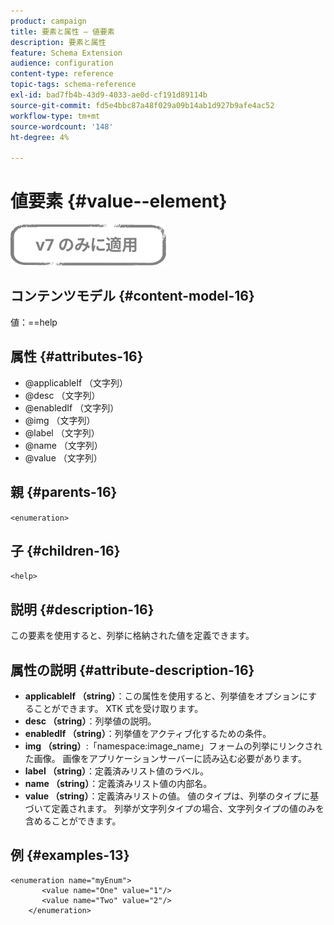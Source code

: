 ```yaml
---
product: campaign
title: 要素と属性 – 値要素
description: 要素と属性
feature: Schema Extension
audience: configuration
content-type: reference
topic-tags: schema-reference
exl-id: bad7fb4b-43d9-4033-ae0d-cf191d89114b
source-git-commit: fd5e4bbc87a48f029a09b14ab1d927b9afe4ac52
workflow-type: tm+mt
source-wordcount: '148'
ht-degree: 4%

---
```


# 値要素 {#value--element}

![](../../../assets/v7-only.svg)

## コンテンツモデル {#content-model-16}

値：==help

## 属性 {#attributes-16}

* @applicableIf （文字列）
* @desc （文字列）
* @enabledIf （文字列）
* @img （文字列）
* @label （文字列）
* @name （文字列）
* @value （文字列）

## 親 {#parents-16}

`<enumeration>`

## 子 {#children-16}

`<help>`

## 説明 {#description-16}

この要素を使用すると、列挙に格納された値を定義できます。

## 属性の説明 {#attribute-description-16}

* **applicableIf （string）**：この属性を使用すると、列挙値をオプションにすることができます。 XTK 式を受け取ります。
* **desc （string）**：列挙値の説明。
* **enabledIf （string）**：列挙値をアクティブ化するための条件。
* **img （string）**:「namespace:image_name」フォームの列挙にリンクされた画像。 画像をアプリケーションサーバーに読み込む必要があります。
* **label （string）**：定義済みリスト値のラベル。
* **name （string）**：定義済みリスト値の内部名。
* **value （string）**：定義済みリストの値。 値のタイプは、列挙のタイプに基づいて定義されます。 列挙が文字列タイプの場合、文字列タイプの値のみを含めることができます。

## 例 {#examples-13}

```
<enumeration name="myEnum">
       <value name="One" value="1"/>
       <value name="Two" value="2"/>
    </enumeration>
```
